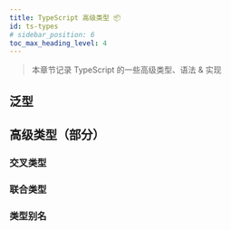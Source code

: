 ```yaml
---
title: TypeScript 高级类型 📦
id: ts-types
# sidebar_position: 6
toc_max_heading_level: 4
---
```


> 本章节记录 TypeScript 的一些高级类型、语法 & 实现

## 泛型

## 高级类型（部分）

### 交叉类型

### 联合类型

### 类型别名
